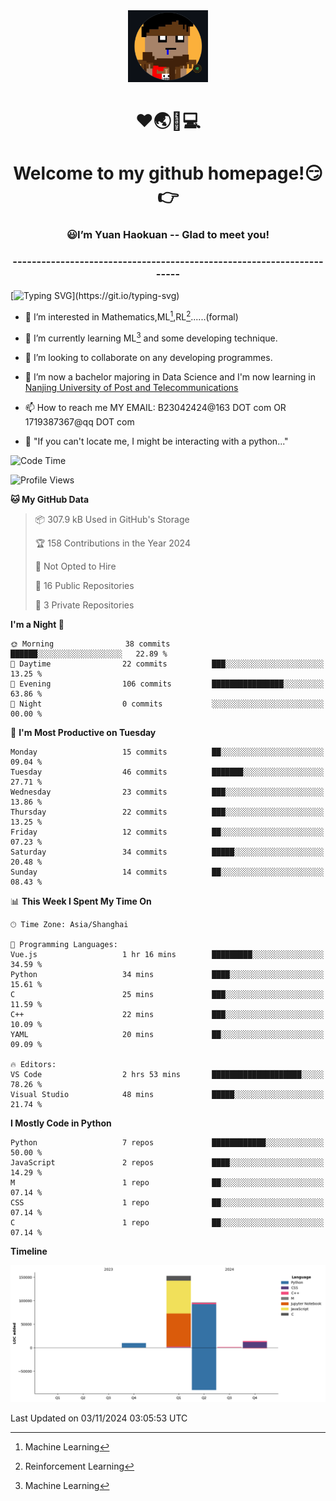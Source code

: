 <div align=center>
  <img width=128 src="image/figure.png">
</div>
<h1 align="center">❤🌏🚩💻</h1>
<h1 align="center">Welcome to my github homepage!😏👉</h1>
<h3 align="center" >😃I’m Yuan Haokuan -- Glad to meet you!</h3>
<h3 align="center" >----------------------------------------------------------------------</h3>

  [![Typing SVG](https://readme-typing-svg.herokuapp.com?font=Fira+Code&pause=1000&random=false&width=450&lines=Here's+my+personal+infomation:)](https://git.io/typing-svg)

- 👀 I’m interested in Mathematics,ML[^1],RL[^2]......(formal)
  
- 🌱 I’m currently learning ML[^1] and some developing technique.
  
- 💞️ I’m looking to collaborate on any developing programmes.
  
- 🍉 I’m now a bachelor majoring in Data Science and I'm now learning in [Nanjing University of Post and Telecommunications](https://www.njupt.edu.cn/main.psp)
  
- 📫 How to reach me MY EMAIL: B23042424@163 DOT com OR 1719387367@qq DOT com

- 🐍 "If you can't locate me, I might be interacting with a python..."

<!--START_SECTION:waka-->
![Code Time](http://img.shields.io/badge/Code%20Time-193%20hrs%2041%20mins-blue)

![Profile Views](http://img.shields.io/badge/Profile%20Views-55-blue)

**🐱 My GitHub Data** 

> 📦 307.9 kB Used in GitHub's Storage 
 > 
> 🏆 158 Contributions in the Year 2024
 > 
> 🚫 Not Opted to Hire
 > 
> 📜 16 Public Repositories 
 > 
> 🔑 3 Private Repositories 
 > 
**I'm a Night 🦉** 

```text
🌞 Morning                38 commits          ██████░░░░░░░░░░░░░░░░░░░   22.89 % 
🌆 Daytime                22 commits          ███░░░░░░░░░░░░░░░░░░░░░░   13.25 % 
🌃 Evening                106 commits         ████████████████░░░░░░░░░   63.86 % 
🌙 Night                  0 commits           ░░░░░░░░░░░░░░░░░░░░░░░░░   00.00 % 
```
📅 **I'm Most Productive on Tuesday** 

```text
Monday                   15 commits          ██░░░░░░░░░░░░░░░░░░░░░░░   09.04 % 
Tuesday                  46 commits          ███████░░░░░░░░░░░░░░░░░░   27.71 % 
Wednesday                23 commits          ███░░░░░░░░░░░░░░░░░░░░░░   13.86 % 
Thursday                 22 commits          ███░░░░░░░░░░░░░░░░░░░░░░   13.25 % 
Friday                   12 commits          ██░░░░░░░░░░░░░░░░░░░░░░░   07.23 % 
Saturday                 34 commits          █████░░░░░░░░░░░░░░░░░░░░   20.48 % 
Sunday                   14 commits          ██░░░░░░░░░░░░░░░░░░░░░░░   08.43 % 
```


📊 **This Week I Spent My Time On** 

```text
🕑︎ Time Zone: Asia/Shanghai

💬 Programming Languages: 
Vue.js                   1 hr 16 mins        █████████░░░░░░░░░░░░░░░░   34.59 % 
Python                   34 mins             ████░░░░░░░░░░░░░░░░░░░░░   15.61 % 
C                        25 mins             ███░░░░░░░░░░░░░░░░░░░░░░   11.59 % 
C++                      22 mins             ███░░░░░░░░░░░░░░░░░░░░░░   10.09 % 
YAML                     20 mins             ██░░░░░░░░░░░░░░░░░░░░░░░   09.09 % 

🔥 Editors: 
VS Code                  2 hrs 53 mins       ████████████████████░░░░░   78.26 % 
Visual Studio            48 mins             █████░░░░░░░░░░░░░░░░░░░░   21.74 % 
```

**I Mostly Code in Python** 

```text
Python                   7 repos             ████████████░░░░░░░░░░░░░   50.00 % 
JavaScript               2 repos             ████░░░░░░░░░░░░░░░░░░░░░   14.29 % 
M                        1 repo              ██░░░░░░░░░░░░░░░░░░░░░░░   07.14 % 
CSS                      1 repo              ██░░░░░░░░░░░░░░░░░░░░░░░   07.14 % 
C                        1 repo              ██░░░░░░░░░░░░░░░░░░░░░░░   07.14 % 
```



**Timeline**

![Lines of Code chart](https://raw.githubusercontent.com/WilbertYuan/WilbertYuan/main/assets/bar_graph.png)


 Last Updated on 03/11/2024 03:05:53 UTC
<!--END_SECTION:waka-->

<!---
WilbertYuan/WilbertYuan is a ✨ special ✨ repository because its `README.md` (this file) appears on your GitHub profile.
You can click the Preview link to take a look at your changes.
--->
[^1]:Machine Learning
[^2]:Reinforcement Learning
